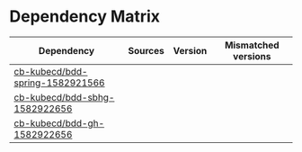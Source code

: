 # Dependency Matrix

Dependency | Sources | Version | Mismatched versions
---------- | ------- | ------- | -------------------
[cb-kubecd/bdd-spring-1582921566](https://github.com/cb-kubecd/bdd-spring-1582921566.git) |  | []() | 
[cb-kubecd/bdd-sbhg-1582922656](https://github.com/cb-kubecd/bdd-sbhg-1582922656.git) |  | []() | 
[cb-kubecd/bdd-gh-1582922656](https://github.com/cb-kubecd/bdd-gh-1582922656.git) |  | []() | 

